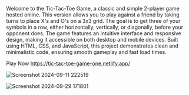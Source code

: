 
Welcome to the Tic-Tac-Toe Game, a classic and simple 2-player game hosted online. This version allows you to play against a friend by taking turns to place X's and O's on a 3x3 grid. The goal is to get three of your symbols in a row, either horizontally, vertically, or diagonally, before your opponent does. The game features an intuitive interface and responsive design, making it accessible on both desktop and mobile devices. Built using HTML, CSS, and JavaScript, this project demonstrates clean and minimalistic code, ensuring smooth gameplay and fast load times.

Play Now
https://tic-tac-toe-game-one.netlify.app/


![Screenshot 2024-09-11 222519](https://github.com/user-attachments/assets/3dff2351-0581-4568-b2d3-950f7acb40ff)

![Screenshot 2024-09-29 171801](https://github.com/user-attachments/assets/8e4caefa-5f7e-4aab-8e62-f22e60d2303d)
